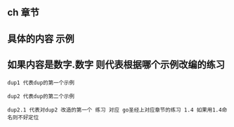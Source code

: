 ## ch 章节

## 具体的内容 示例

## 如果内容是数字.数字 则代表根据哪个示例改编的练习

```text
dup1 代表dup的第一个示例

dup2 代表dup的第二个示例

dup2.1 代表对dup2 改造的第一个 练习 对应 go圣经上对应章节的练习 1.4 如果用1.4命名则不好定位

```
